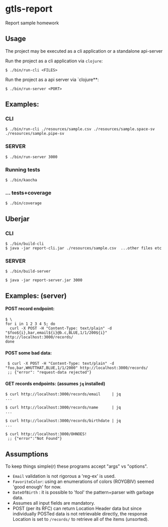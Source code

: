 # gtls-report

Report sample homework

## Usage

The project may be executed as a cli application or a 
standalone api-server

Run the project as a cli application via `clojure`:

    $ ./bin/run-cli <FILES>

Run the project as a api server via `clojure**:

    $ ./bin/run-server <PORT>

## Examples:
### CLI
    
    $ ./bin/run-cli ./resources/sample.csv ./resources/sample.space-sv ./resources/sample.pipe-sv
    
### SERVER

    $ ./bin/run-server 3000

### Running tests

    $ ./bin/kaocha

### ... tests+coverage

    $ ./bin/coverage
    
## Uberjar
### CLI
    
    $ ./bin/build-cli
    $ java -jar report-cli.jar ./resources/sample.csv  ...other files etc
    
### SERVER

    $ ./bin/build-server

    $ java -jar report-server.jar 3000

## Examples: (server)
####  POST record endpoint:

    $ \
    for i in 1 2 3 4 5; do
      curl -X POST -H "Content-Type: text/plain" -d "$foo${i},bar,email${i}@b.c,BLUE,1/1/200${i}" http://localhost:3000/records/ 
    done
 
#### POST some bad data:
 
     $ curl -X POST -H "Content-Type: text/plain" -d "foo,bar,WHUTTHAT,BLUE,1/1/2000" http://localhost:3000/records/
     ;; {"error": "request-data rejected"}

####  GET records endpoints: (assumes `jq` installed)

    $ curl http://localhost:3000/records/email     | jq
    ...
    
    $ curl http://localhost:3000/records/name      | jq
    ...
    
    $ curl http://localhost:3000/records/birthdate | jq
    ... 
    
    $ curl http://localhost:3000/OHNOES!
     ;; {"error":"Not Found"}

## Assumptions 
To keep things simple(r) these programs accept "args" vs "options".

- `Email` validation is not rigorous a 'reg-ex' is used.
- `FavoriteColor`: using an enumerations of colors (ROYGBIV) seemed 'good enough' for now.
- `DateOfBirth` : it is possible to 'fool' the pattern+parser with garbage data.
- Assumes all input fields are mandatory.
- POST (per its RFC) can return Location Header data but since individually
  POSTed data is not retrievable directly, the response Location 
  is set to `/records/` to retrieve all of the items (unsorted).
